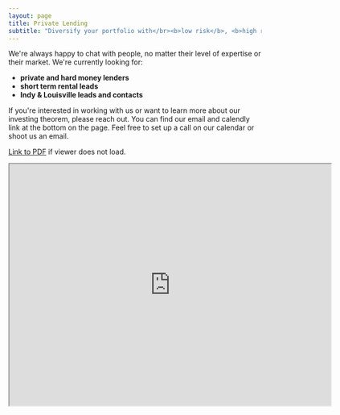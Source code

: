 ```yaml
---
layout: page
title: Private Lending
subtitle: "Diversify your portfolio with</br><b>low risk</b>, <b>high return</b> and <b>short term</b> investments"
---
```


We're always happy to chat with people, no matter their level of expertise or their market. We're currently looking for:

- **private and hard money lenders**
- **short term rental leads**
- **Indy & Louisville leads and contacts**

If you're interested in working with us or want to learn more about our investing theorem, please reach out. You can find our email and calendly link at the bottom on the page. Feel free to set up a call on our calendar or shoot us an email.

<div class="pdf-viewer">
	<div class="pdf-link">
		<p><a href="https://drive.google.com/file/d/1WkGJMxp71r0Oli7hEehiHHVzPOVbU4j-/preview" target="_blank">Link to PDF</a> if viewer does not load.</p>
	</div>
	<iframe src="https://drive.google.com/file/d/1WkGJMxp71r0Oli7hEehiHHVzPOVbU4j-/preview" width="640" height="480" allow="autoplay"></iframe>
</div>
